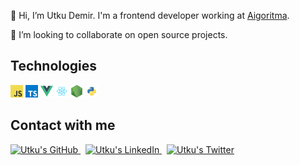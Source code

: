 👋 Hi, I’m Utku Demir. I'm a frontend developer working at [Aigoritma](https://aigoritma.ai/).

💞️ I’m looking to collaborate on open source projects.

## Technologies

<code><img height="20" src="https://raw.githubusercontent.com/github/explore/80688e429a7d4ef2fca1e82350fe8e3517d3494d/topics/javascript/javascript.png"></code>
<code><img height="20" src="https://raw.githubusercontent.com/github/explore/80688e429a7d4ef2fca1e82350fe8e3517d3494d/topics/typescript/typescript.png"></code>
<code><img height="20" src="https://raw.githubusercontent.com/github/explore/80688e429a7d4ef2fca1e82350fe8e3517d3494d/topics/vue/vue.png"></code>
<code><img height="20" src="https://raw.githubusercontent.com/github/explore/80688e429a7d4ef2fca1e82350fe8e3517d3494d/topics/react/react.png"></code>
<code><img height="20" src="https://raw.githubusercontent.com/github/explore/80688e429a7d4ef2fca1e82350fe8e3517d3494d/topics/nodejs/nodejs.png"></code>
<code><img height="20" src="https://raw.githubusercontent.com/github/explore/80688e429a7d4ef2fca1e82350fe8e3517d3494d/topics/python/python.png"></code>

## Contact with me

<a href="https://github.com/utkdmr/">
  <img alt="Utku's GitHub" height="25" src="https://raw.githubusercontent.com/peterthehan/peterthehan/master/assets/github.svg" />
</a>&nbsp;
<a href="https://www.linkedin.com/in/utkudemir/">
  <img alt="Utku's LinkedIn" height="25" src="https://raw.githubusercontent.com/peterthehan/peterthehan/master/assets/linkedin.svg" />
</a>&nbsp;
<a href="https://twitter.com/UtkuDem25055699/">
  <img alt="Utku's Twitter" height="25"" src="https://raw.githubusercontent.com/peterthehan/peterthehan/master/assets/twitter.svg" />
</a>
